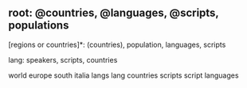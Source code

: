 root: @countries, @languages, @scripts, populations
--
[regions or countries]*: (countries), population, languages, scripts

lang: speakers, scripts, countries



world
  europe
    south
      italia
  langs
    lang
      countries
  scripts
    script
      languages